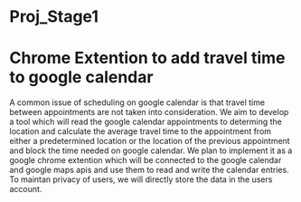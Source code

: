# Proj_Stage1
# Chrome Extention to add travel time to google calendar
A common issue of scheduling on google calendar is that travel time between appointments are not taken into consideration.
We aim to develop a tool which will read the google calendar appointments to determing the location and calculate the average travel time to the appointment from either a predetermined location or the location of the previous appointment and block the time needed on google calendar.
We plan to implement it as a google chrome extention which will be connected to the google calendar and google maps apis and use them to read and write the calendar entries.
To maintan privacy of users, we will directly store the data in the users account.
